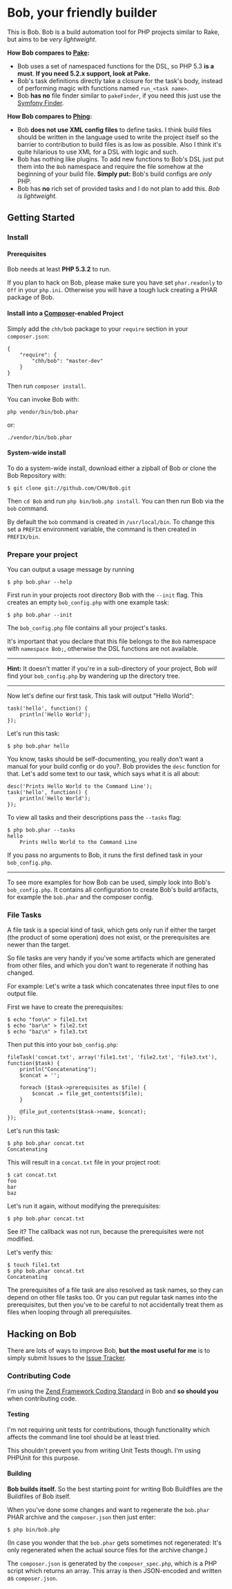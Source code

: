 Bob, your friendly builder
==========================

This is Bob. Bob is a build automation tool for PHP projects similar to Rake, but
aims to be _very lightweight_.

**How Bob compares to [Pake](https://github.com/indeyets/pake):**

 - Bob uses a set of namespaced functions for the DSL, so PHP 5.3 __is a must__. 
   **If you need 5.2.x support, look at Pake.**
 - Bob's task definitions directly take a closure for the task's body,
   instead of performing magic with functions named `run_<task name>`.
 - Bob **has no** file finder similar to `pakeFinder`, if you need this
   just use the [Symfony Finder](https://github.com/symfony/Finder).

**How Bob compares to [Phing](http://www.phing.info/trac/):**

 - Bob **does not use XML config files** to define tasks. I think build
   files should be written in the language used to write the project
   itself so the barrier to contribution to build files is as low as possible. 
   Also I think it's quite hilarious to use XML for a DSL with logic and such.
 - Bob has nothing like plugins. To add new functions to Bob's DSL just
   put them into the `Bob` namespace and require the file somehow at the
   beginning of your build file. **Simply put:** Bob's build configs are _only_ PHP.
 - Bob has **no** rich set of provided tasks and I do not plan to add
   this. _Bob is lightweight._

Getting Started
---------------

### Install

#### Prerequisites

Bob needs at least **PHP 5.3.2** to run. 

If you plan to hack on Bob, please make sure you 
have set `phar.readonly` to `Off` in your `php.ini`. Otherwise you will have a tough luck
creating a PHAR package of Bob.

#### Install into a [Composer](https://github.com/composer/composer)-enabled Project

Simply add the `chh/bob` package to your `require` section in your
`composer.json`:

    {
        "require": {
            "chh/bob": "master-dev"
        }
    }

Then run `composer install`.

You can invoke Bob with:

    php vendor/bin/bob.phar

or:

    ./vendor/bin/bob.phar

#### System-wide install

To do a system-wide install, download either a zipball of Bob or
clone the Bob Repository with:

    $ git clone git://github.com/CHH/Bob.git

Then `cd Bob` and run `php bin/bob.php install`. You can then run Bob
via the `bob` command.

By default the `bob` command is created in `/usr/local/bin`. To change
this set a `PREFIX` environment variable, the command is then created
in `PREFIX/bin`.

### Prepare your project

You can output a usage message by running

	$ php bob.phar --help

First run in your projects root directory Bob with the `--init` flag.
This creates an empty `bob_config.php` with one example task:

    $ php bob.phar --init

The `bob_config.php` file contains all your project's tasks.

It's important that you declare that this file belongs to the 
`Bob` namespace with `namespace Bob;`, otherwise the DSL functions are
not available.

---

**Hint:** It doesn't matter if you're in a sub-directory of your
project, Bob _will_ find your `bob_config.php` by wandering up
the directory tree.

---

Now let's define our first task. This task will output "Hello World":

	task('hello', function() {
		println('Hello World');
	});

Let's run this task:

	$ php bob.phar hello

You know, tasks should be self-documenting, you really don't want a
manual for your build config or do you?. Bob provides the
`desc` function for that. Let's add some text to our task, which says
what it is all about:

	desc('Prints Hello World to the Command Line');
	task('hello', function() {
		println('Hello World');
	});

To view all tasks and their descriptions pass the `--tasks` flag:

	$ php bob.phar --tasks
	hello
	    Prints Hello World to the Command Line

If you pass no arguments to Bob, it runs the first defined task in your
`bob_config.php`.

---

To see more examples for how Bob can be used, simply look into Bob's
`bob_config.php`. It contains all configuration to create Bob's build
artifacts, for example the `bob.phar` and the composer config.

### File Tasks

A file task is a special kind of task, which gets only run if either the
target (the product of some operation) does not exist, or the
prerequisites are newer than the target.

So file tasks are very handy if you've some artifacts which are
generated from other files, and which you don't want to regenerate
if nothing has changed.

For example: Let's write a task which concatenates three input files to
one output file.

First we have to create the prerequisites:

    $ echo "foo\n" > file1.txt
    $ echo "bar\n" > file2.txt
    $ echo "baz\n" > file3.txt

Then put this into your `bob_config.php`:

    fileTask('concat.txt', array('file1.txt', 'file2.txt', 'file3.txt'), function($task) {
        println("Concatenating");
        $concat = '';
        
        foreach ($task->prerequisites as $file) {
            $concat .= file_get_contents($file);
        }

        @file_put_contents($task->name, $concat);
    });

Let's run this task:

    $ php bob.phar concat.txt
    Concatenating

This will result in a `concat.txt` file in your project root:

    $ cat concat.txt
    foo
    bar
    baz

Let's run it again, without modifying the prerequisites:

    $ php bob.phar concat.txt

See it? The callback was not run, because the prerequisites were not modified.

Let's verify this:

    $ touch file1.txt
    $ php bob.phar concat.txt
    Concatenating

The prerequisites of a file task are also resolved as task names, so
they can depend on other file tasks too. Or you can put regular task
names into the prerequisites, but then you've to be careful to not
accidentally treat them as files when looping through all prerequisites.

Hacking on Bob
--------------

There are lots of ways to improve Bob, **but the most useful for me** is
to simply submit Issues to the [Issue Tracker][issues].

[issues]: http://github.com/CHH/Bob/issues

### Contributing Code

I'm using the [Zend Framework Coding Standard][zfcs] in Bob and **so should you**
when contributing code.

[zfcs]: http://framework.zend.com/manual/en/coding-standard.html

#### Testing

I'm not requiring unit tests for contributions, though functionality
which affects the command line tool should be at least tried.

This shouldn't prevent you from writing Unit Tests though. I'm using
PHPUnit for this purpose.

#### Building

**Bob builds itself.** So the best starting point for writing Bob Buildfiles
are the Buildfiles of Bob itself.

When you've done some changes and want to regenerate the `bob.phar` PHAR archive
and the `composer.json` then just enter:

    $ php bin/bob.php

(In case you wonder that the `bob.phar` gets sometimes not regenerated: It's
only regenerated when the actual source files for the archive change.)

The `composer.json` is generated by the `composer_spec.php`, which is a
PHP script which returns an array. This array is then JSON-encoded and
written as `composer.json`.
